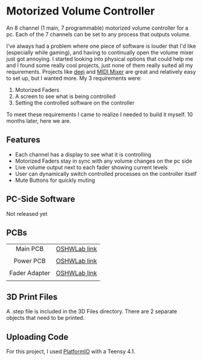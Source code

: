 # Motorized Volume Controller

An 8 channel (1 main, 7 programmable) motorized volume controller for a pc. Each of the 7 channels can be set to any process that outputs volume.

I've always had a problem where one piece of software is louder that I'd like (especially while gaming), and having to continually open the volume mixer just got annoying. I started looking into physical options that could help me and I found some really cool projects, just none of them really suited all my requirements. Projects like [deej](https://github.com/omriharel/deej) and [MIDI Mixer](https://www.midi-mixer.com/) are great and relatively easy to set up, but I wanted more. My 3 requirements were:

1. Motorized Faders
2. A screen to see what is being controlled
3. Setting the controlled software on the controller

To meet these requirements I came to realize I needed to build it myself. 10 months later, here we are.

## Features

- Each channel has a display to see what it is controlling
- Motorized Faders stay in sync with any volume changes on the pc side
- Live volume output next to each fader showing current levels
- User can dynamically switch controlled processes on the controller itself
- Mute Buttons for quickly muting

## PC-Side Software
Not released yet

## PCBs
|||
|:-------------:|:-------------:|
|Main PCB|[OSHWLab link](https://oshwlab.com/somdahlfinnley/mainboard)|
|||
|Power PCB|[OSHWLab link](https://oshwlab.com/somdahlfinnley/powerprovider)|
|||
|Fader Adapter|[OSHWLab link](https://oshwlab.com/somdahlfinnley/simplefaderboard)|
|||

## 3D Print Files
A .step file is included in the 3D Files directory. There are 2 separate objects that need to be printed.

## Uploading Code
For this project, I used [PlatformIO](https://platformio.org/) with a Teensy 4.1.